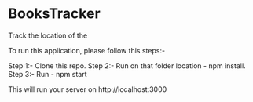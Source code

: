# BooksTracker
Track the location of the 

To run this application, please follow this steps:-

Step 1:- Clone this repo.
Step 2:- Run on that folder location - npm install.
Step 3:- Run - npm start

This will run your server on http://localhost:3000
